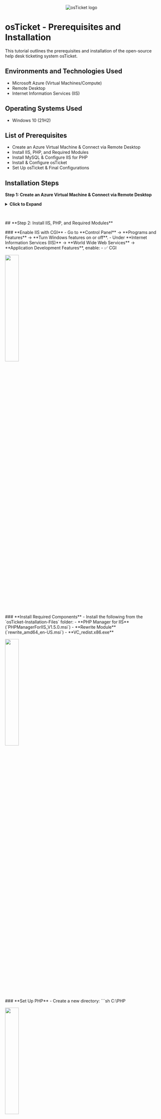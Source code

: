 <p align="center">
<img src="https://i.imgur.com/Clzj7Xs.png" alt="osTicket logo"/>
</p>

<h1>osTicket - Prerequisites and Installation</h1>
This tutorial outlines the prerequisites and installation of the open-source help desk ticketing system osTicket.<br />


<!--<h2>Video Demonstration</h2>

- ### [YouTube: How To Install osTicket with Prerequisites](https://www.youtube.com)
- 
-->
<h2>Environments and Technologies Used</h2>

- Microsoft Azure (Virtual Machines/Compute)
- Remote Desktop
- Internet Information Services (IIS)

<h2>Operating Systems Used </h2>

- Windows 10</b> (21H2)

<h2>List of Prerequisites</h2>

- Create an Azure Virtual Machine & Connect via Remote Desktop
- Install IIS, PHP, and Required Modules
- Install MySQL & Configure IIS for PHP
- Install & Configure osTicket
- Set Up osTicket & Final Configurations


<h2>Installation Steps</h2>

<p>
<b>Step 1: Create an Azure Virtual Machine & Connect via Remote Desktop</b>
<details>
<summary><b>Click to Expand</b></summary>

  

</p>
<img src="https://github.com/Drew-Stokes/osTicket_Prerequsites_Instalation/blob/57ca42baa7de00b7e19d3006019cfb3a1039eac2/CreatenewVM.png" height="30%" width="30%" alt="Disk Sanitization Steps"/>

<p>
Create an Azure Virtual Machine
<p>
<img src="https://github.com/Drew-Stokes/osTicket_Prerequsites_Instalation/blob/76c5b945ac6481e0d467c39aa9e2195a4f5e2be7/customizeVM.png" height="30%" width="30%" alt="Disk Sanitization Steps"/>
</p>
OS: Windows 10
vCPUs: 4
Name: osticket-vm
Username: labuser
Password: osTicketPassword1!
</p>
<p>
  Log in to the VM using Remote Desktop (RDP).
  <p>
  <img src="https://github.com/Drew-Stokes/osTicket_Prerequsites_Instalation/blob/fae8f7b5fc522de4da0d064eb893dc2e1e09597b/logintoremotedesktop.png" height="30%" width="30%" alt="Disk Sanitization Steps"/>
  </p>
  </details>
</p>
<br />

<p>
## **Step 2: Install IIS, PHP, and Required Modules**
</p>
<p>
### **Enable IIS with CGI**
- Go to **Control Panel** → **Programs and Features** → **Turn Windows features on or off**.  
- Under **Internet Information Services (IIS)** → **World Wide Web Services** → **Application Development Features**, enable:  
  - ✅ CGI 
  <p>
  <img src="https://github.com/Drew-Stokes/osTicket_Prerequsites_Instalation/blob/27c3b8a87894e947c1645258fb900af304803cfc/EnableIIS_w_cgi.png" height="30%" width="30%"/>
  </p>
</p>
<p>
### **Install Required Components**
- Install the following from the `osTicket-Installation-Files` folder:  
  - **PHP Manager for IIS** (`PHPManagerForIIS_V1.5.0.msi`)  
  - **Rewrite Module** (`rewrite_amd64_en-US.msi`)  
  - **VC_redist.x86.exe**  
  <p>
    <img src="https://github.com/Drew-Stokes/osTicket_Prerequsites_Instalation/blob/5444e2331c1dbe962e17d127b344ff7ae901ec54/install_PHPmanager_install_rewriteModule.png" height="30%" width="30%"/>
  </p>
</p>
<p>
### **Set Up PHP**
- Create a new directory:
  ```sh
  C:\PHP
  <p>
    <img src="https://github.com/Drew-Stokes/osTicket_Prerequsites_Instalation/blob/325a2578546ed1bbc493e6819eec954ea35a9268/PHP_directory.png" height="30%" width="30%"/>
  </p>
</p>
<p>
  Extract php-7.3.8-nts-Win32-VC15-x86.zip into C:\PHP.
  <p>
    <img src="https://github.com/Drew-Stokes/osTicket_Prerequsites_Instalation/blob/325a2578546ed1bbc493e6819eec954ea35a9268/Extract_PHP_7.3.8.png" height="30%" width="30%"/>
  </p>
</p>
<br />

<p>
<b>Step 3: Install MySQL & Configure IIS for PHP</b>
</p>
<p>
Install MySQL 5.5.62 (mysql-5.5.62-win32.msi)
<p>
<img src="https://github.com/Drew-Stokes/osTicket_Prerequsites_Instalation/blob/0815ca5b7ece0de72614866cf66b845a4a956685/install_mysql.png" height="30%" width="30%"/>
</p>
Setup Type: Typical
Launch Configuration Wizard → Standard Configuration
Username: root
Password: root
<p>
  <img src="https://github.com/Drew-Stokes/osTicket_Prerequsites_Instalation/blob/4a54c3a56bed0b732e507028ca045ffcf6f222e3/Configuration_wizzard.png" height="30%" width="30%"/>
</p>
</p>
<p>
  Configure PHP in IIS

Open IIS Manager.
Go to PHP Manager → Register new PHP version → C:\PHP\php-cgi.exe.
<p>
  <img src="https://github.com/Drew-Stokes/osTicket_Prerequsites_Instalation/blob/8ebc0ef4dbbc9e45ecf14e966d4edf47fd0dd35f/registerPHP_in_iis.png" height="30%" width="30%"/>
</p>
Reload IIS (Stop & Start Server).
<p>
  <img src="https://github.com/Drew-Stokes/osTicket_Prerequsites_Instalation/blob/f8c6f5ef70e93b38f46efe78863e33c6dd06953f/reload_iis.png" height="30%" width="30%"/>
</p>
</p>
<br />
<p>
<b>Step 4: Install & Configure osTicket</b>
</p>
<p>
Install osTicket v1.15.8

Extract osTicket-v1.15.8.zip.
Copy the upload folder to C:\inetpub\wwwroot.
Rename upload to osTicket.
<p>
  <img src="https://github.com/Drew-Stokes/osTicket_Prerequsites_Instalation/blob/f94daf69ed37bee1a4cab6670c4fc384668ceeb4/install_osTicket.png" height="30%" width="30%"/>
</p>
</p>
<p>
  Reload IIS & Open osTicket in Browser
In IIS, go to Sites → Default Web Site → osTicket.
Click *Browse :80.
  <p>
  <img src="https://github.com/Drew-Stokes/osTicket_Prerequsites_Instalation/blob/cb3fd1aecf3895f9ae6e37ea9d08976377f00fe7/open_osTicket.png" height="30%" width="30%"/>
</p>
</p>
</p>
<p>
  Configure ost-config.php
 <p>
  <img src="https://github.com/Drew-Stokes/osTicket_Prerequsites_Instalation/blob/7cbae1129530222386f78c19a4d6c1d75dfec973/configure_ost_php.png" height="30%" width="30%"/>
</p>
Rename:
From: C:\inetpub\wwwroot\osTicket\include\ost-sampleconfig.php
To: C:\inetpub\wwwroot\osTicket\include\ost-config.php
Assign Permissions:
Disable inheritance → Remove All
Add new permissions → Everyone → Full Control
<p>
  <img src="https://github.com/Drew-Stokes/osTicket_Prerequsites_Instalation/blob/e281dbbdb80cedb81a34931ffcf099684094e024/Rename_ost.png" height="30%" width="30%"/>
</p>
</p>
<br />
<p>
<b>Step 5: Set Up osTicket & Final Configurations</b>
</p>
<p>
Complete osTicket Setup in Browser
Name your Helpdesk.
Set a default email for customer support.
  <p>
  <img src="https://github.com/Drew-Stokes/osTicket_Prerequsites_Instalation/blob/e75e2d10684a875f900ae78356dd3b1748594f3a/name_help_desk.png" height="30%" width="30%"/>
</p>
</p>
<p>
  Set Up MySQL Database in HeidiSQL
Install HeidiSQL.
Open HeidiSQL → Create a new session (root/root).
  <p>
  <img src="https://github.com/Drew-Stokes/osTicket_Prerequsites_Instalation/blob/e88dce3e68e5d054ae577d8022752bc01089835c/heidiSQL_setup.png" height="30%" width="30%"/>
</p>
Connect & Create a database called osTicket.
<p>
  <img src="https://github.com/Drew-Stokes/osTicket_Prerequsites_Instalation/blob/91f41ba6d28d8a18554c72cc3dcf669c6f4285d3/connect_create_ost_database.png" height="30%" width="30%"/>
</p>
</p>
<p>
  Finalize osTicket Setup
In the browser, enter:
MySQL Database: osTicket
MySQL Username: root
MySQL Password: root

Click Install Now!
</p>
<p>
  Secure Installation

  Delete the setup folder:
  C:\inetpub\wwwroot\osTicket\setup

Set C:\inetpub\wwwroot\osTicket\include\ost-config.php to Read-only.

http://localhost/osTicket/scp/login.php

http://localhost/osTicket/

</p>
